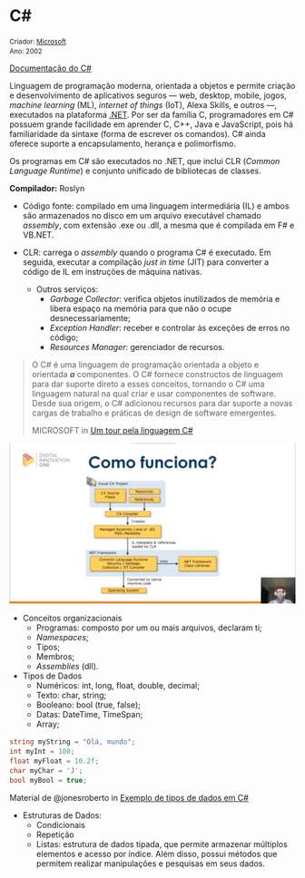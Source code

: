# C#

<small>Criador: <a href="https://github.com/microsoft">Microsoft</a> <br/>Ano: 2002</small>

[Documentação do C#](https://docs.microsoft.com/pt-br/dotnet/csharp/)

Linguagem de programação moderna, orientada a objetos e permite criação e desenvolvimento de aplicativos seguros — web, desktop, mobile, jogos, *machine learning* (ML), *internet of things* (IoT), Alexa Skills, e outros —, executados na plataforma [.NET](https://github.com/MarleneMoraes/nunca-pare-de-aprender/tree/main/.NET). Por ser da família C, programadores em C#  possuem grande facilidade em aprender C, C++, Java e JavaScript, pois há familiaridade da sintaxe (forma de escrever os comandos). C# ainda oferece suporte a encapsulamento, herança e polimorfismo.

Os programas em C# são executados no .NET, que inclui CLR (*Common Language Runtime*) e conjunto unificado de bibliotecas de classes.  

**Compilador:** Roslyn

- Código fonte: compilado em uma linguagem intermediária (IL)  e ambos são armazenados no disco em um arquivo executável chamado *assembly*, com extensão .exe ou .dll, a mesma que é compilada em F# e VB.NET. 

- CLR: carrega o *assembly* quando o programa C# é executado. Em seguida, executar a compilação *just in time* (JIT) para converter a código de IL em instruções de máquina nativas.
  - Outros serviços:
    - *Garbage Collector*: verifica objetos inutilizados de memória e libera espaço na memória para que não o ocupe desnecessariamente;
    - *Exception Handler*: receber e controlar às exceções de erros no código;
    - *Resources Manager*: gerenciador de recursos.



> O C# é uma linguagem de programação orientada a objeto e orientada ***a*** componentes. O C# fornece constructos de linguagem para dar suporte  direto a esses conceitos, tornando o C# uma linguagem natural na qual  criar e usar componentes de software. Desde sua origem, o C# adicionou  recursos para dar suporte a novas cargas de trabalho e práticas de  design de software emergentes.
>
> MICROSOFT in [Um tour pela linguagem C#](https://docs.microsoft.com/pt-br/dotnet/csharp/tour-of-csharp/)

<img src=".\execucaoProgramasCSharp.png" alt="execucaoProgramasCSharp"/>

- Conceitos organizacionais
  - Programas: composto por um ou mais arquivos, declaram ti;
  - *Namespaces*;
  - Tipos;
  - Membros;
  - *Assemblies* (dll).
- Tipos de Dados 
  - Numéricos: int, long, float, double, decimal;
  - Texto: char, string;
  - Booleano: bool (true, false);
  - Datas: DateTime, TimeSpan;
  - Array;

```c#
string myString = "Olá, mundo";
int myInt = 100;
float myFloat = 10.2f;
char myChar = 'J';
bool myBool = true;
```

Material de @jonesroberto in [Exemplo de tipos de dados em  C#](https://gist.github.com/jonesroberto/76c5791bfea24d9526089dec87fe5e32#file-example-cs)

- Estruturas de Dados:
  - Condicionais
  - Repetição
  - Listas: estrutura de dados tipada, que permite armazenar múltiplos elementos e acesso por índice. Além disso, possui métodos que permitem realizar manipulações e pesquisas em seus dados. 
